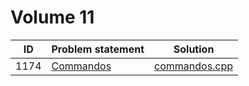 # Volume 11

|  ID  | Problem statement |     Solution      |
|:----:|:------------------|:-----------------:|
| 1174 | [Commandos][]     | [commandos.cpp][] |

[Commandos]: http://www.lightoj.com/volume_showproblem.php?problem=1174

[commandos.cpp]: commandos.cpp
